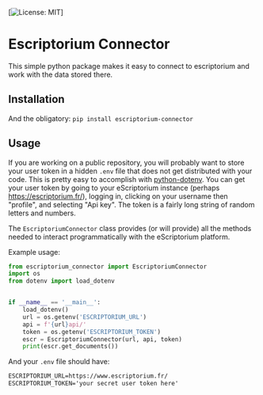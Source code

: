 [![License: MIT](https://img.shields.io/badge/License-MIT-yellow.svg)]

# Escriptorium Connector

This simple python package makes it easy to connect to escriptorium and work with the data stored there.

## Installation

And the obligatory: `pip install escriptorium-connector`
## Usage

If you are working on a public repository, you will probably want to store your user token in a hidden `.env` file that does not get distributed with your code. This is pretty easy to accomplish with [python-dotenv](https://pypi.org/project/python-dotenv/). You can get your user token by going to your eScriptorium instance (perhaps https://escriptorium.fr/), logging in, clicking on your username then "profile", and selecting "Api key". The token is a fairly long string of random letters and numbers.

The `EscriptoriumConnector` class provides (or will provide) all the methods needed to interact programmatically with the eScriptorium platform.

Example usage:

```python
from escriptorium_connector import EscriptoriumConnector
import os
from dotenv import load_dotenv


if __name__ == '__main__':
    load_dotenv()
    url = os.getenv('ESCRIPTORIUM_URL')
    api = f'{url}api/'
    token = os.getenv('ESCRIPTORIUM_TOKEN')
    escr = EscriptoriumConnector(url, api, token)
    print(escr.get_documents())

```

And your `.env` file should have:

```txt
ESCRIPTORIUM_URL=https://www.escriptorium.fr/
ESCRIPTORIUM_TOKEN='your secret user token here'
```